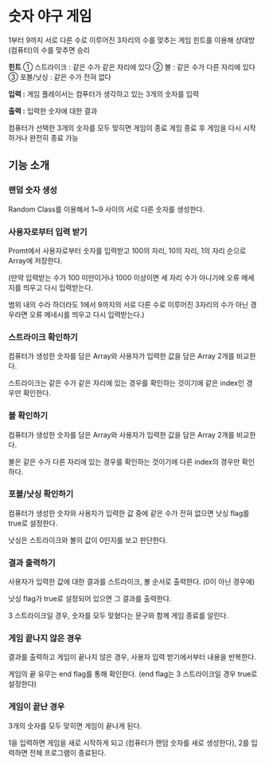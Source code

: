 # 숫자 야구 게임
1부터 9까지 서로 다른 수로 이루어진 3자리의 수를 맞추는 게임
힌트를 이용해 상대방(컴퓨터)의 수를 맞추면 승리

**힌트**
① 스트라이크 : 같은 수가 같은 자리에 있다
② 볼 : 같은 수가 다른 자리에 있다
③ 포볼/낫싱 : 같은 수가 전혀 없다

**입력 :** 게임 플레이서는 컴푸터가 생각하고 있는 3개의 숫자를 입력

**출력 :** 입력한 숫자에 대한 결과

컴퓨터가 선택한 3개의 숫자를 모두 맞히면 게임이 종료
게임 종료 후 게임을 다시 시작하거나 완전히 종료 가능

## 기능 소개
### 랜덤 숫자 생성
Random Class를 이용해서 1~9 사이의 서로 다른 숫자를 생성한다.

### 사용자로부터 입력 받기
Promt에서 사용자로부터 숫자를 입력받고 100의 자리, 10의 자리, 1의 자리 순으로 Array에 저장한다.

(만약 입력받는 수가 100 미만이거나 1000 이상이면 세 자리 수가 아니기에 오류 메세지를 띄우고 다시 입력받는다.

범위 내의 수라 하더라도 1에서 9까지의 서로 다른 수로 이루어진 3자리의 수가 아닌 경우라면 오류 메네시를 띄우고 다시 입력받는다.)

### 스트라이크 확인하기
컴퓨터가 생성한 숫자를 담은 Array와 사용자가 입력한 값을 담은 Array 2개를 비교한다.

스트라이크는 같은 수가 같은 자리에 있는 경우를 확인하는 것이기에 같은 index인 경우만 확인한다.

### 볼 확인하기
컴퓨터가 생성한 숫자를 담은 Array와 사용자가 입력한 값을 담은 Array 2개를 비교한다.

볼은 같은 수가 다른 자리에 있는 경우를 확인하는 것이기에 다른 index의 경우만 확인하다.

### 포볼/낫싱 확인하기
컴퓨터가 생성한 숫자와 사용자가 입력한 값 중에 같은 수가 전혀 없으면 낫싱 flag를 true로 설정한다.

낫싱은 스트라이크와 볼의 값이 0인지를 보고 판단한다.

### 결과 출력하기
사용자가 입력한 값에 대한 결과를 스트라이크, 볼 순서로 출력한다. (0이 아닌 경우에)

낫싱 flag가 true로 설정되어 있으면 그 결과를 출력한다.

3 스트라이크일 경우, 숫자를 모두 맞혔다는 문구와 함께 게임 종료를 알린다.

### 게임 끝나지 않은 경우 
결과를 출력하고 게임이 끝나지 않은 경우, 사용자 입력 받기에서부터 내용을 반복한다.

게임의 끝 유무는 end flag를 통해 확인한다. (end flag는 3 스트라이크일 경우 true로 설정한다)

### 게임이 끝난 경우
3개의 숫자를 모두 맞히면 게임이 끝나게 된다.

1을 입력하면 게임을 새로 시작하게 되고 (컴퓨터가 랜덤 숫자를 새로 생성한다), 2를 입력하면 전체 프로그램이 종료된다.
